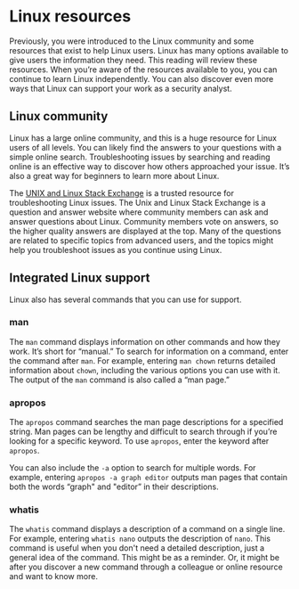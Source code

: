 
# Linux resources

Previously, you were introduced to the Linux community and some resources that exist to help Linux users. Linux has many options available to give users the information they need. This reading will review these resources. When you’re aware of the resources available to you, you can continue to learn Linux independently. You can also discover even more ways that Linux can support your work as a security analyst.

## Linux community

Linux has a large online community, and this is a huge resource for Linux users of all levels. You can likely find the answers to your questions with a simple online search. Troubleshooting issues by searching and reading online is an effective way to discover how others approached your issue. It’s also a great way for beginners to learn more about Linux.

The [UNIX and Linux Stack Exchange](https://unix.stackexchange.com/) is a trusted resource for troubleshooting Linux issues. The Unix and Linux Stack Exchange is a question and answer website where community members can ask and answer questions about Linux. Community members vote on answers, so the higher quality answers are displayed at the top. Many of the questions are related to specific topics from advanced users, and the topics might help you troubleshoot issues as you continue using Linux.

## Integrated Linux support

Linux also has several commands that you can use for support.

### man

The `man` command displays information on other commands and how they work. It’s short for “manual.” To search for information on a command, enter the command after `man`. For example, entering `man chown` returns detailed information about `chown`, including the various options you can use with it. The output of the `man` command is also called a “man page.”

### apropos

The `apropos` command searches the man page descriptions for a specified string. Man pages can be lengthy and difficult to search through if you’re looking for a specific keyword. To use `apropos`, enter the keyword after `apropos`. 

You can also include the `-a` option to search for multiple words. For example, entering `apropos -a graph editor` outputs man pages that contain both the words “graph" and "editor” in their descriptions.

### whatis

The `whatis` command displays a description of a command on a single line. For example, entering `whatis nano` outputs the description of `nano`. This command is useful when you don't need a detailed description, just a general idea of the command. This might be as a reminder. Or, it might be after you discover a new command through a colleague or online resource and want to know more.
